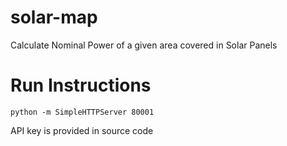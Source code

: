 # solar-map
Calculate Nominal Power of a given area covered in Solar Panels

# Run Instructions
```
python -m SimpleHTTPServer 80001
```
API key is provided in source code
